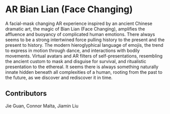 # AR Bian Lian (Face Changing) 

A facial-mask changing AR experience inspired by an ancient Chinese dramatic art, the magic of Bian Lian (Face Changing), amplifies the affluence and buoyancy of complicated human emotions. 
There always seems to be a strong intertwined force pulling history to the present and the present to history. The modern hieroglyphical language of emojis, the trend to express in motion through dance, and interactions with bodily movements. Virtual avatars and AR filters of self-presentations, resembling the ancient custom to mask and disguise for survival, and ritualistic presentation to the ethereal. It seems there is always something naturally innate hidden beneath all complexities of a human, rooting from the past to the future, as we discover and rediscover it in time.

## Contributors
Jie Guan, Connor Malta, Jiamin Liu
